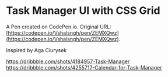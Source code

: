 # Task Manager UI with CSS Grid

A Pen created on CodePen.io. Original URL: [https://codepen.io/Vshalsngh/pen/ZEMXQwz](https://codepen.io/Vshalsngh/pen/ZEMXQwz).

Inspired by Aga Ciurysek

https://dribbble.com/shots/4184957-Task-Manager
https://dribbble.com/shots/4255717-Calendar-for-Task-Manager